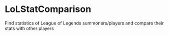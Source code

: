 # LoLStatComparison
Find statistics of League of Legends summoners/players and compare their stats with other players
